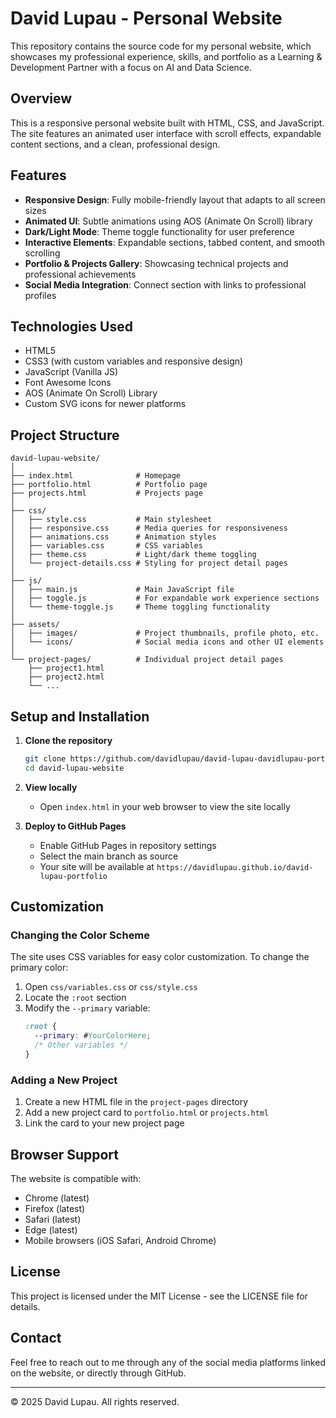 # David Lupau - Personal Website

This repository contains the source code for my personal website, which showcases my professional experience, skills, and portfolio as a Learning & Development Partner with a focus on AI and Data Science.

## Overview

This is a responsive personal website built with HTML, CSS, and JavaScript. The site features an animated user interface with scroll effects, expandable content sections, and a clean, professional design.

## Features

- **Responsive Design**: Fully mobile-friendly layout that adapts to all screen sizes
- **Animated UI**: Subtle animations using AOS (Animate On Scroll) library
- **Dark/Light Mode**: Theme toggle functionality for user preference
- **Interactive Elements**: Expandable sections, tabbed content, and smooth scrolling
- **Portfolio & Projects Gallery**: Showcasing technical projects and professional achievements
- **Social Media Integration**: Connect section with links to professional profiles

## Technologies Used

- HTML5
- CSS3 (with custom variables and responsive design)
- JavaScript (Vanilla JS)
- Font Awesome Icons
- AOS (Animate On Scroll) Library
- Custom SVG icons for newer platforms

## Project Structure

```
david-lupau-website/
│
├── index.html              # Homepage
├── portfolio.html          # Portfolio page
├── projects.html           # Projects page
│
├── css/
│   ├── style.css           # Main stylesheet
│   ├── responsive.css      # Media queries for responsiveness
│   ├── animations.css      # Animation styles
│   ├── variables.css       # CSS variables
│   ├── theme.css           # Light/dark theme toggling
│   └── project-details.css # Styling for project detail pages
│
├── js/
│   ├── main.js             # Main JavaScript file
│   ├── toggle.js           # For expandable work experience sections
│   └── theme-toggle.js     # Theme toggling functionality
│
├── assets/
│   ├── images/             # Project thumbnails, profile photo, etc.
│   └── icons/              # Social media icons and other UI elements
│
└── project-pages/          # Individual project detail pages
    ├── project1.html
    ├── project2.html
    └── ...
```

## Setup and Installation

1. **Clone the repository**
   ```bash
   git clone https://github.com/davidlupau/david-lupau-davidlupau-portfolio.git
   cd david-lupau-website
   ```

2. **View locally**
   - Open `index.html` in your web browser to view the site locally

3. **Deploy to GitHub Pages**
   - Enable GitHub Pages in repository settings
   - Select the main branch as source
   - Your site will be available at `https://davidlupau.github.io/david-lupau-portfolio`

## Customization

### Changing the Color Scheme

The site uses CSS variables for easy color customization. To change the primary color:

1. Open `css/variables.css` or `css/style.css`
2. Locate the `:root` section
3. Modify the `--primary` variable:
   ```css
   :root {
     --primary: #YourColorHere;
     /* Other variables */
   }
   ```

### Adding a New Project

1. Create a new HTML file in the `project-pages` directory
2. Add a new project card to `portfolio.html` or `projects.html`
3. Link the card to your new project page

## Browser Support

The website is compatible with:
- Chrome (latest)
- Firefox (latest)
- Safari (latest)
- Edge (latest)
- Mobile browsers (iOS Safari, Android Chrome)

## License

This project is licensed under the MIT License - see the LICENSE file for details.

## Contact

Feel free to reach out to me through any of the social media platforms linked on the website, or directly through GitHub.

---

© 2025 David Lupau. All rights reserved.
